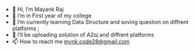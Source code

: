 - 👋 Hi, I’m Mayank Raj 
- 👀 I’m in First year of my college
- 🌱 I’m currently learning Data Structure and soving question on diffrent platforms ;
- 💞️ I’ll be uploading solution of A2oj and diffrent platforms 
- 📫 How to reach me  mynk.code28@gmail.com

<!---
Mynk28nov/Mynk28nov is a ✨ special ✨ repository because its `README.md` (this file) appears on your GitHub profile.
You can click the Preview link to take a look at your changes.
--->
